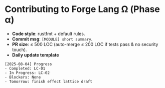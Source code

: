 # Contributing to Forge Lang Ω (Phase α)

* **Code style**: rustfmt + default rules.
* **Commit msg**: `[MODULE] short summary`.
* **PR size**: ≤ 500 LOC (auto-merge ≤ 200 LOC if tests pass & no security touch).
* **Daily update template**

```
[2025‑08‑04] Progress
- Completed: LC‑01
- In Progress: LC‑02
- Blockers: None
- Tomorrow: finish effect lattice draft
```
